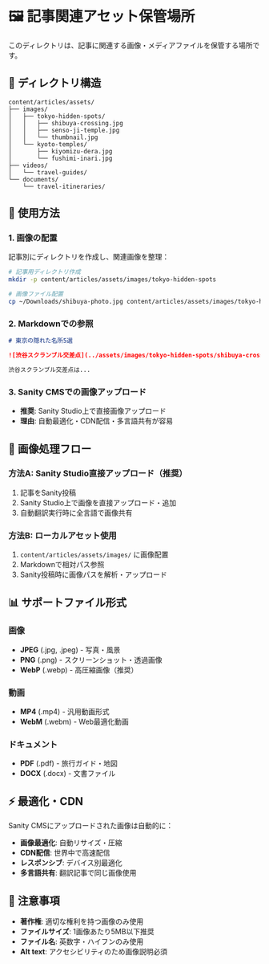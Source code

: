 # 🖼️ 記事関連アセット保管場所

このディレクトリは、記事に関連する画像・メディアファイルを保管する場所です。

## 📁 ディレクトリ構造

```
content/articles/assets/
├── images/
│   ├── tokyo-hidden-spots/
│   │   ├── shibuya-crossing.jpg
│   │   ├── senso-ji-temple.jpg
│   │   └── thumbnail.jpg
│   └── kyoto-temples/
│       ├── kiyomizu-dera.jpg
│       └── fushimi-inari.jpg
├── videos/
│   └── travel-guides/
└── documents/
    └── travel-itineraries/
```

## 🎯 使用方法

### 1. 画像の配置
記事別にディレクトリを作成し、関連画像を整理：

```bash
# 記事用ディレクトリ作成
mkdir -p content/articles/assets/images/tokyo-hidden-spots

# 画像ファイル配置
cp ~/Downloads/shibuya-photo.jpg content/articles/assets/images/tokyo-hidden-spots/shibuya-crossing.jpg
```

### 2. Markdownでの参照
```markdown
# 東京の隠れた名所5選

![渋谷スクランブル交差点](../assets/images/tokyo-hidden-spots/shibuya-crossing.jpg)

渋谷スクランブル交差点は...
```

### 3. Sanity CMSでの画像アップロード
- **推奨**: Sanity Studio上で直接画像アップロード
- **理由**: 自動最適化・CDN配信・多言語共有が容易

## 🔄 画像処理フロー

### **方法A: Sanity Studio直接アップロード（推奨）**
1. 記事をSanity投稿
2. Sanity Studio上で画像を直接アップロード・追加
3. 自動翻訳実行時に全言語で画像共有

### **方法B: ローカルアセット使用**
1. `content/articles/assets/images/` に画像配置
2. Markdownで相対パス参照
3. Sanity投稿時に画像パスを解析・アップロード

## 📊 サポートファイル形式

### 画像
- **JPEG** (.jpg, .jpeg) - 写真・風景
- **PNG** (.png) - スクリーンショット・透過画像
- **WebP** (.webp) - 高圧縮画像（推奨）

### 動画
- **MP4** (.mp4) - 汎用動画形式
- **WebM** (.webm) - Web最適化動画

### ドキュメント
- **PDF** (.pdf) - 旅行ガイド・地図
- **DOCX** (.docx) - 文書ファイル

## ⚡ 最適化・CDN

Sanity CMSにアップロードされた画像は自動的に：

- **画像最適化**: 自動リサイズ・圧縮
- **CDN配信**: 世界中で高速配信
- **レスポンシブ**: デバイス別最適化
- **多言語共有**: 翻訳記事で同じ画像使用

## 🚨 注意事項

- **著作権**: 適切な権利を持つ画像のみ使用
- **ファイルサイズ**: 1画像あたり5MB以下推奨
- **ファイル名**: 英数字・ハイフンのみ使用
- **Alt text**: アクセシビリティのため画像説明必須